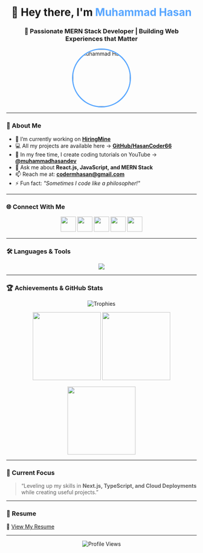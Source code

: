 <!-- Modern Dark Theme Profile by ChatGPT for Muhammad Hasan -->

<h1 align="center">👋 Hey there, I'm <span style="color:#58a6ff;">Muhammad Hasan</span></h1>
<h3 align="center">🚀 Passionate MERN Stack Developer | Building Web Experiences that Matter</h3>

<div align="center">
  <img src="https://avatars.githubusercontent.com/u/140997677?v=4" alt="Muhammad Hasan" width="150" style="border-radius:50%; border:3px solid #58a6ff;"/>
</div>

---

### 💫 About Me

- 🔭 I’m currently working on [**HiringMine**](https://www.hiringmine.com/)
- 💻 All my projects are available here → [**GitHub/HasanCoder66**](https://github.com/HasanCoder66)
- 🎥 In my free time, I create coding tutorials on YouTube → [**@muhammadhasandev**](https://www.youtube.com/@muhammadhasandev)
- 💬 Ask me about **React.js, JavaScript, and MERN Stack**
- 📫 Reach me at: **codermhasan@gmail.com**
- ⚡ Fun fact: *"Sometimes I code like a philosopher!"*

---

### 🌐 Connect With Me
<p align="center">
  <a href="https://www.linkedin.com/in/hasancoder66/" target="_blank"><img src="https://skillicons.dev/icons?i=linkedin" height="40" /></a>
  <a href="https://web.facebook.com/HasanCoder66" target="_blank"><img src="https://skillicons.dev/icons?i=facebook" height="40" /></a>
  <a href="https://www.instagram.com/hasancoder66/" target="_blank"><img src="https://skillicons.dev/icons?i=instagram" height="40" /></a>
  <a href="https://www.youtube.com/@hasanscode" target="_blank"><img src="https://skillicons.dev/icons?i=youtube" height="40" /></a>
  <a href="https://leetcode.com/codermhasn" target="_blank"><img src="https://skillicons.dev/icons?i=leetcode" height="40" /></a>
</p>

---

### 🛠️ Languages & Tools
<p align="center">
  <img src="https://skillicons.dev/icons?i=html,css,js,ts,react,nextjs,nodejs,express,mongodb,redux,tailwind,bootstrap,firebase,git,postman,illustrator" />
</p>

---

### 🏆 Achievements & GitHub Stats
<p align="center">
  <img src="https://github-profile-trophy.vercel.app/?username=HasanCoder66&theme=darkhub&row=1&margin-w=15" alt="Trophies" />
</p>

<p align="center">
  <img src="https://github-readme-stats.vercel.app/api?username=HasanCoder66&show_icons=true&theme=tokyonight" height="180"/>
  <img src="https://github-readme-stats.vercel.app/api/top-langs/?username=HasanCoder66&layout=compact&theme=tokyonight" height="180"/>
</p>

<p align="center">
  <img src="https://streak-stats.demolab.com?user=HasanCoder66&theme=tokyonight" height="180" />
</p>

---

### 🧠 Current Focus
> “Leveling up my skills in **Next.js, TypeScript, and Cloud Deployments** while creating useful projects.”

---

### 💼 Resume
📄 [View My Resume](https://drive.google.com/file/d/1KrllxxgMv-FzwpfggjAgUoTBc0hRxnG8/view?usp=sharing)

---

<p align="center">
  <img src="https://komarev.com/ghpvc/?username=hasancoder66&label=Profile+Views&color=58a6ff&style=flat-square" alt="Profile Views"/>
</p>
